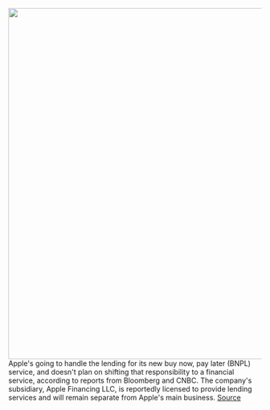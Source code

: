 <img src='https://cdn.vox-cdn.com/thumbor/Vw6f8PJ7UJ0dLq3EpA-pEsxBy9g=/0x0:2040x1360/1200x800/filters:focal(857x517:1183x843)/cdn.vox-cdn.com/uploads/chorus_image/image/70957597/acastro_180604_1777_apple_wwdc_0004.0.jpg' width='700px' /><br/>
Apple's going to handle the lending for its new buy now, pay later (BNPL) service, and doesn't plan on shifting that responsibility to a financial service, according to reports from Bloomberg and CNBC. The company's subsidiary, Apple Financing LLC, is reportedly licensed to provide lending services and will remain separate from Apple's main business.
<a href='https://www.theverge.com/2022/6/8/23160400/apple-kind-of-bank-now-pay-later-bnpl-financial-services'> Source <a/>